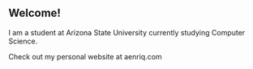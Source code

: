 ## Welcome!

I am a student at Arizona State University currently studying Computer Science.

Check out my personal website at aenriq.com
